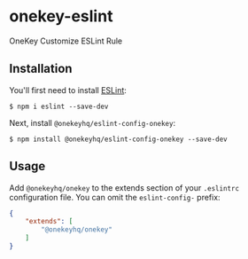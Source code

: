 # onekey-eslint
OneKey Customize ESLint Rule

## Installation

You'll first need to install [ESLint](http://eslint.org):

```
$ npm i eslint --save-dev
```

Next, install `@onekeyhq/eslint-config-onekey`:

```
$ npm install @onekeyhq/eslint-config-onekey --save-dev
```

## Usage

Add `@onekeyhq/onekey` to the extends section of your `.eslintrc` configuration file. You can omit the `eslint-config-` prefix:

```json
{
    "extends": [
        "@onekeyhq/onekey"
    ]
}
```